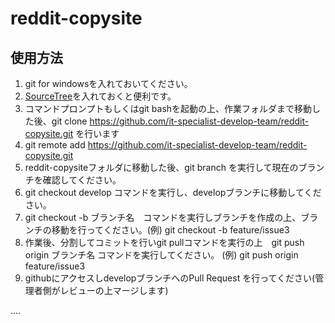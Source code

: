 # reddit-copysite

## 使用方法
1. git for windowsを入れておいてください。
1. [SourceTree](https://www.sourcetreeapp.com/)を入れておくと便利です。
1. コマンドプロンプトもしくはgit bashを起動の上、作業フォルダまで移動した後、git clone https://github.com/it-specialist-develop-team/reddit-copysite.git を行います
1. git remote add https://github.com/it-specialist-develop-team/reddit-copysite.git
1. reddit-copysiteフォルダに移動した後、git branch を実行して現在のブランチを確認してください。
1. git checkout develop コマンドを実行し、developブランチに移動してください。
1. git checkout -b ブランチ名　コマンドを実行しブランチを作成の上、ブランチの移動を行ってください。(例) git checkout -b feature/issue3
1. 作業後、分割してコミットを行いgit pullコマンドを実行の上　git push origin ブランチ名 コマンドを実行してください。 (例) git push origin feature/issue3
1. githubにアクセスしdevelopブランチへのPull Request を行ってください(管理者側がレビューの上マージします) 

.... 
